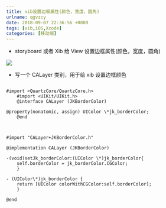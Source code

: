 ```yaml
---
title: xib设置边框属性(颜色，宽度，圆角)
urlname: qgvzcy
date: 2018-09-07 22:36:56 +0800
tags: [xib,iOS,Xcode]
categories: [移动端]
---
```


- storyboard 或者 Xib 给 View 设置边框属性(颜色，宽度，圆角)

<!-- more -->

![](https://cdn.nlark.com/yuque/0/2020/png/1028501/1602937133027-453adb17-42a9-4b72-b5f1-c7cadffa93b3.png#align=left&display=inline&height=718&margin=%5Bobject%20Object%5D&originHeight=718&originWidth=1134&size=0&status=done&style=none&width=1134)

- 写一个 CALayer 类别，用于给 xib 设置边框颜色

```objc

#import <QuartzCore/QuartzCore.h>
    #import <UIKit/UIKit.h>
    @interface CALayer (JKBorderColor)

@property(nonatomic, assign) UIColor \*jk_borderColor;
    @end



#import "CALayer+JKBorderColor.h"

@implementation CALayer (JKBorderColor)

-(void)setJk_borderColor:(UIColor \*)jk_borderColor{
    self.borderColor = jk_borderColor.CGColor;
    }

- (UIColor\*)jk_borderColor {
    return [UIColor colorWithCGColor:self.borderColor];
    }

@end
```
